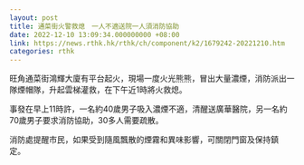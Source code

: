 ```yaml
---
layout: post
title: 通菜街火警救熄　一人不適送院一人須消防協助
date: 2022-12-10 13:09:34.000000000 +08:00
link: https://news.rthk.hk/rthk/ch/component/k2/1679242-20221210.htm
categories: rthk
---
```


旺角通菜街鴻輝大廈有平台起火，現場一度火光熊熊，冒出大量濃煙，消防派出一隊煙帽隊，升起雲梯灌救，在下午近1時將火救熄。

事發在早上11時許，一名約40歲男子吸入濃煙不適，清醒送廣華醫院，另一名約70歲男子要求消防協助，30多人需要疏散。

消防處提醒市民，如果受到隨風飄散的煙霧和異味影響，可關閉門窗及保持鎮定。 
